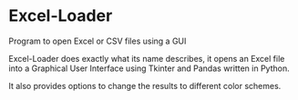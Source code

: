# Excel-Loader
Program to open Excel or CSV files using a GUI

Excel-Loader does exactly what its name describes, it opens an Excel file into a Graphical User Interface using Tkinter and Pandas written in Python. 

It also provides options to change the results to different color schemes.
